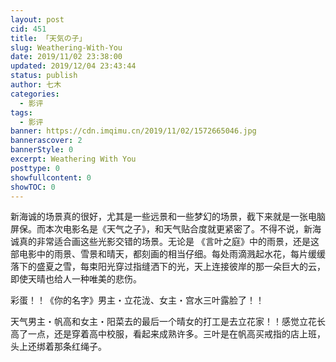 ```yaml
---
layout: post
cid: 451
title: 「天気の子」
slug: Weathering-With-You
date: 2019/11/02 23:38:00
updated: 2019/12/04 23:43:44
status: publish
author: 七木
categories: 
  - 影评
tags: 
  - 影评
banner: https://cdn.imqimu.cn/2019/11/02/1572665046.jpg
bannerascover: 2
bannerStyle: 0
excerpt: Weathering With You
posttype: 0
showfullcontent: 0
showTOC: 0
---
```



新海诚的场景真的很好，尤其是一些远景和一些梦幻的场景，截下来就是一张电脑屏保。而本次电影名是《天气之子》，和天气贴合度就更紧密了。不得不说，新海诚真的非常适合画这些光影交错的场景。无论是 《言叶之庭》中的雨景，还是这部电影中的雨景、雪景和晴天，都刻画的相当仔细。每处雨滴溅起水花，每片缓缓落下的盛夏之雪，每束阳光穿过指缝洒下的光，天上连接彼岸的那一朵巨大的云，即使天晴也给人一种唯美的悲伤。

彩蛋！！《你的名字》男主・立花泷、女主・宫水三叶露脸了！！

天气男主・帆高和女主・阳菜去的最后一个晴女的打工是去立花家！！感觉立花长高了一点，还是穿着高中校服，看起来成熟许多。三叶是在帆高买戒指的店上班，头上还绑着那条红绳子。